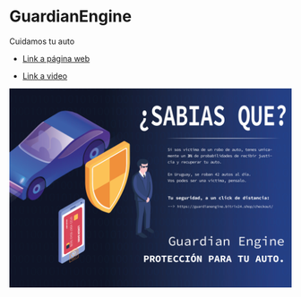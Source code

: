 # GuardianEngine
Cuidamos tu auto

* [Link a página web](https://guardianengine.bitrix24.shop/checkout/)

* [Link a video](https://youtu.be/9OApBCnJWGA)


![banner](./docs/assets/banner%20guardian%202.1.jpg)